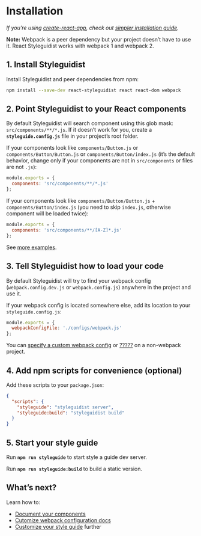# Installation

*If you’re using [create-react-app](https://github.com/facebookincubator/create-react-app), check out [simpler installation guide](GettingStartedCreateReactApp.md).*

**Note:** Webpack is a peer dependency but your project doesn’t have to use it. React Styleguidist works with webpack 1 and webpack 2.

## 1. Install Styleguidist

Install Styleguidist and peer dependencies from npm:

```bash
npm install --save-dev react-styleguidist react react-dom webpack
```

## 2. Point Styleguidist to your React components

By default Styleguidist will search component using this glob mask: `src/components/**/*.js`. If it doesn’t work for you, create a **`styleguide.config.js`** file in your project’s root folder.

If your components look like `components/Button.js` or `components/Button/Button.js` or `components/Button/index.js` (it’s the default behavior, change only if your components are not in `src/components` or files are not `.js`):

```javascript
module.exports = {
  components: 'src/components/**/*.js'
};
```

If your components look like `components/Button/Button.js` + `components/Button/index.js` (you need to skip `index.js`, otherwise component will be loaded twice):

```javascript
module.exports = {
  components: 'src/components/**/[A-Z]*.js'
};
```

See [more examples](Configuration.md#components).

## 3. Tell Styleguidist how to load your code

By default Styleguidist will try to find your webpack config (`webpack.config.dev.js` or `webpack.config.js`) anywhere in the project and use it.

If your webpack config is located somewhere else, add its location to your `styleguide.config.js`:

```javascript
module.exports = {
  webpackConfigFile: './configs/webpack.js'
};
```

You can [specify a custom webpack config](Webpack.md#???) or [?????](Webpack.md#???) on a non-webpack project.

## 4. Add npm scripts for convenience (optional)

Add these scripts to your `package.json`:

```json
{
  "scripts": {
    "styleguide": "styleguidist server",
    "styleguide:build": "styleguidist build"
  }
}
```

## 5. Start your style guide

Run **`npm run styleguide`** to start style a guide dev server.

Run **`npm run styleguide:build`** to build a static version.

## What’s next?

Learn how to:

* [Document your components](Documenting.md)
* [Cutomize webpack configuration docs](Webpack.md)
* [Customize your style guide](Configuration.md) further
